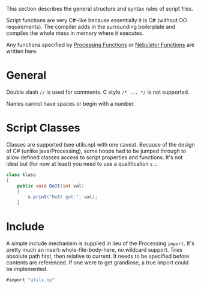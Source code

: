 
This section describes the general structure and syntax rules of script files.  

Script functions are very C#-like because essentially it is C# (without OO requirements). The compiler adds in the surrounding boilerplate and compiles the whole mess in memory where it executes.  

Any functions specified by [Processing Functions](ScriptApiProcessing) or [Nebulator Functions](ScriptApiNeb) are written here.  

# General
Double slash `//` is used for comments. C style `/* ... */` is not supported.  

Names cannot have spaces or begin with a number.  

# Script Classes
Classes are supported (see utils.np) with one caveat. Because of the design of C# (unlike java/Processing), some hoops had to be jumped through to allow defined classes access to script properties and functions. It's not ideal but (for now at least) you need to use a qualification `s.`:
```c#
class klass
{
    public void DoIt(int val)
    {
        s.print("DoIt got:", val);
    }
```

# Include
A simple include mechanism is supplied in lieu of the Processing `import`. It's pretty much an insert-whole-file-body-here, no wildcard support. Tries absolute path first, then relative to current. It needs to be specified before contents are referenced. If one were to get grandiose, a true import could be implemented.
```c#
#import "utils.np"
```
